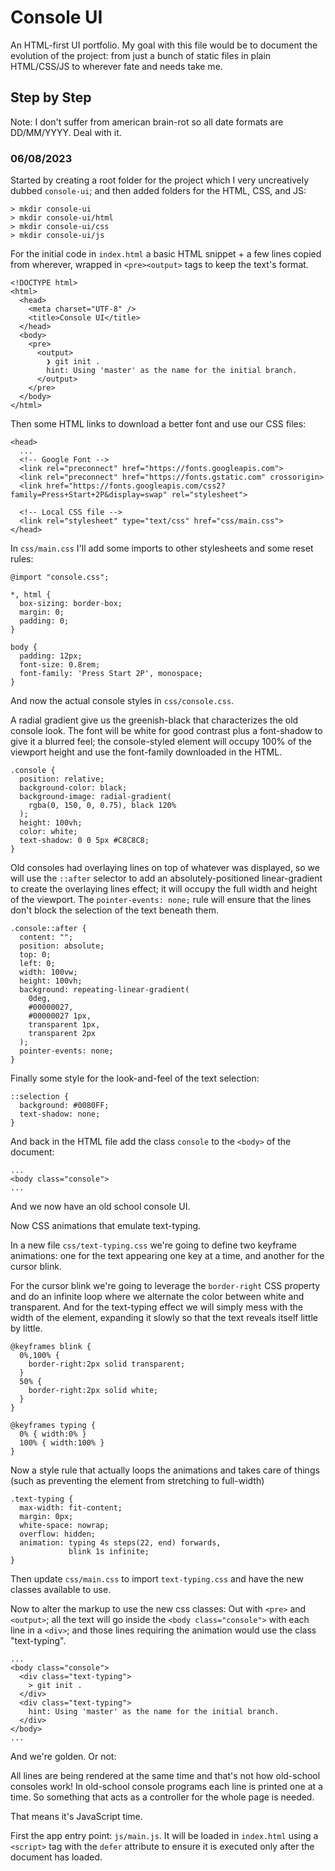 # Console UI

An HTML-first UI portfolio.
My goal with this file would be to document the evolution of the project: from just a bunch of static files in plain HTML/CSS/JS to wherever fate and needs take me.

## Step by Step

Note: I don't suffer from american brain-rot so all date formats are DD/MM/YYYY. Deal with it.

### 06/08/2023

Started by creating a root folder for the project which I very uncreatively dubbed `console-ui`; and then added folders for the HTML, CSS, and JS:

```
> mkdir console-ui
> mkdir console-ui/html
> mkdir console-ui/css
> mkdir console-ui/js
```

For the initial code in `index.html` a basic HTML snippet + a few lines copied from wherever, wrapped in `<pre><output>` tags to keep the text's format.

```
<!DOCTYPE html>
<html>
  <head>
    <meta charset="UTF-8" />
    <title>Console UI</title>
  </head>
  <body>
    <pre>
      <output>
        ❯ git init .
        hint: Using 'master' as the name for the initial branch.
      </output>
    </pre>
  </body>
</html>
```

Then some HTML links to download a better font and use our CSS files:

```
<head>
  ...
  <!-- Google Font -->
  <link rel="preconnect" href="https://fonts.googleapis.com">
  <link rel="preconnect" href="https://fonts.gstatic.com" crossorigin>
  <link href="https://fonts.googleapis.com/css2?family=Press+Start+2P&display=swap" rel="stylesheet">

  <!-- Local CSS file -->
  <link rel="stylesheet" type="text/css" href="css/main.css">
</head>
```

In `css/main.css` I'll add some imports to other stylesheets and some reset rules:

```
@import "console.css";

*, html {
  box-sizing: border-box;
  margin: 0;
  padding: 0;
}

body {
  padding: 12px;
  font-size: 0.8rem;
  font-family: 'Press Start 2P', monospace;
}
```

And now the actual console styles in `css/console.css`.

A radial gradient give us the greenish-black that characterizes the old console look. The font will be white for good contrast plus a font-shadow to give it a blurred feel; the console-styled element will occupy 100% of the viewport height and use the font-family downloaded in the HTML.

```
.console {
  position: relative;
  background-color: black;
  background-image: radial-gradient(
    rgba(0, 150, 0, 0.75), black 120%
  );
  height: 100vh;
  color: white;
  text-shadow: 0 0 5px #C8C8C8;
}
```

Old consoles had overlaying lines on top of whatever was displayed, so we will use the `::after` selector to add an absolutely-positioned linear-gradient to create the overlaying lines effect; it will occupy the full width and height of the viewport. The `pointer-events: none;` rule will ensure that the lines don't block the selection of the text beneath them.

```
.console::after {
  content: "";
  position: absolute;
  top: 0;
  left: 0;
  width: 100vw;
  height: 100vh;
  background: repeating-linear-gradient(
    0deg,
    #00000027,
    #00000027 1px,
    transparent 1px,
    transparent 2px
  );
  pointer-events: none;
}
```

Finally some style for the look-and-feel of the text selection:

```
::selection {
  background: #0080FF;
  text-shadow: none;
}
```

And back in the HTML file add the class `console` to the `<body>` of the document:

```
...
<body class="console">
...
```

And we now have an old school console UI.

Now CSS animations that emulate text-typing.

In a new file `css/text-typing.css` we're going to define two keyframe animations: one for the text appearing one key at a time, and another for the cursor blink.

For the cursor blink we're going to leverage the `border-right` CSS property and do an infinite loop where we alternate the color between white and transparent.
And for the text-typing effect we will simply mess with the width of the element, expanding it slowly so that the text reveals itself little by little.

```
@keyframes blink {
  0%,100% {
    border-right:2px solid transparent;
  }
  50% {
    border-right:2px solid white;
  }
}

@keyframes typing {
  0% { width:0% }
  100% { width:100% }
}

```

Now a style rule that actually loops the animations and takes care of things (such as preventing the element from stretching to full-width)

```
.text-typing {
  max-width: fit-content;
  margin: 0px;
  white-space: nowrap;
  overflow: hidden;
  animation: typing 4s steps(22, end) forwards,
             blink 1s infinite;
}
```

Then update `css/main.css` to import `text-typing.css` and have the new classes available to use.

Now to alter the markup to use the new css classes:
Out with `<pre>` and `<output>`; all the text will go inside the `<body class="console">` with each line in a `<div>`; and those lines requiring the animation would use the class "text-typing".

```
...
<body class="console">
  <div class="text-typing">
    > git init .
  </div>
  <div class="text-typing">
    hint: Using 'master' as the name for the initial branch.
  </div>
</body>
...
```

And we're golden. Or not:

All lines are being rendered at the same time and that's not how old-school consoles work!
In old-school console programs each line is printed one at a time. So something that acts as a controller for the whole page is needed.

That means it's JavaScript time.

First the app entry point: `js/main.js`. It will be loaded in `index.html` using a `<script>` tag with the `defer` attribute to ensure it is executed only after the document has loaded.


